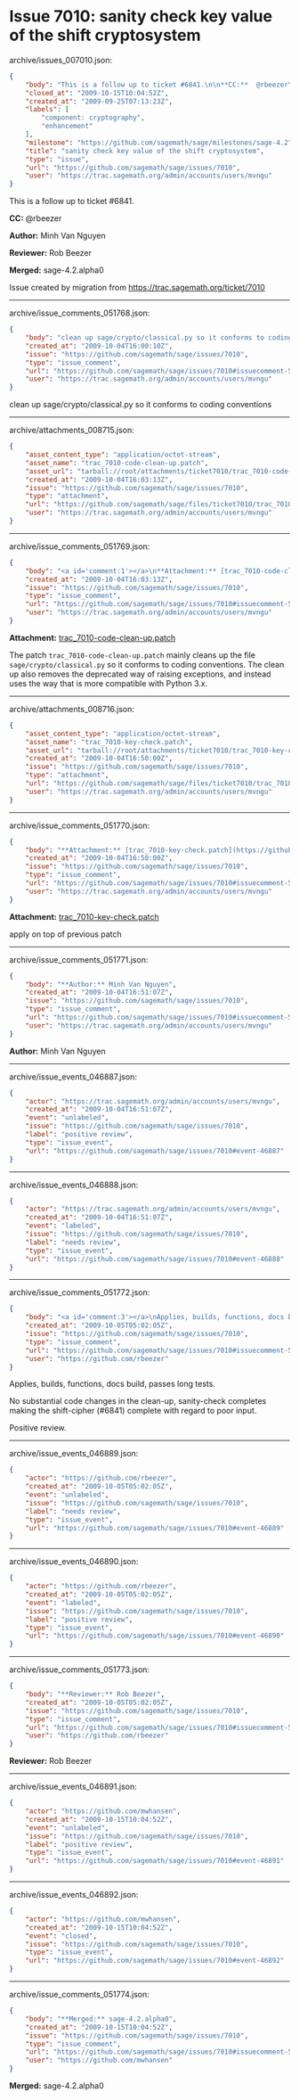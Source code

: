 # Issue 7010: sanity check key value of the shift cryptosystem

archive/issues_007010.json:
```json
{
    "body": "This is a follow up to ticket #6841.\n\n**CC:**  @rbeezer\n\n**Author:** Minh Van Nguyen\n\n**Reviewer:** Rob Beezer\n\n**Merged:** sage-4.2.alpha0\n\nIssue created by migration from https://trac.sagemath.org/ticket/7010\n\n",
    "closed_at": "2009-10-15T10:04:52Z",
    "created_at": "2009-09-25T07:13:23Z",
    "labels": [
        "component: cryptography",
        "enhancement"
    ],
    "milestone": "https://github.com/sagemath/sage/milestones/sage-4.2",
    "title": "sanity check key value of the shift cryptosystem",
    "type": "issue",
    "url": "https://github.com/sagemath/sage/issues/7010",
    "user": "https://trac.sagemath.org/admin/accounts/users/mvngu"
}
```
This is a follow up to ticket #6841.

**CC:**  @rbeezer

**Author:** Minh Van Nguyen

**Reviewer:** Rob Beezer

**Merged:** sage-4.2.alpha0

Issue created by migration from https://trac.sagemath.org/ticket/7010





---

archive/issue_comments_051768.json:
```json
{
    "body": "clean up sage/crypto/classical.py so it conforms to coding conventions",
    "created_at": "2009-10-04T16:00:10Z",
    "issue": "https://github.com/sagemath/sage/issues/7010",
    "type": "issue_comment",
    "url": "https://github.com/sagemath/sage/issues/7010#issuecomment-51768",
    "user": "https://trac.sagemath.org/admin/accounts/users/mvngu"
}
```

clean up sage/crypto/classical.py so it conforms to coding conventions



---

archive/attachments_008715.json:
```json
{
    "asset_content_type": "application/octet-stream",
    "asset_name": "trac_7010-code-clean-up.patch",
    "asset_url": "tarball://root/attachments/ticket7010/trac_7010-code-clean-up.patch",
    "created_at": "2009-10-04T16:03:13Z",
    "issue": "https://github.com/sagemath/sage/issues/7010",
    "type": "attachment",
    "url": "https://github.com/sagemath/sage/files/ticket7010/trac_7010-code-clean-up.patch",
    "user": "https://trac.sagemath.org/admin/accounts/users/mvngu"
}
```



---

archive/issue_comments_051769.json:
```json
{
    "body": "<a id='comment:1'></a>\n**Attachment:** [trac_7010-code-clean-up.patch](https://github.com/sagemath/sage/files/ticket7010/trac_7010-code-clean-up.patch)\n\nThe patch `trac_7010-code-clean-up.patch` mainly cleans up the file `sage/crypto/classical.py` so it conforms to coding conventions. The clean up also removes the deprecated way of raising exceptions, and instead uses the way that is more compatible with Python 3.x.",
    "created_at": "2009-10-04T16:03:13Z",
    "issue": "https://github.com/sagemath/sage/issues/7010",
    "type": "issue_comment",
    "url": "https://github.com/sagemath/sage/issues/7010#issuecomment-51769",
    "user": "https://trac.sagemath.org/admin/accounts/users/mvngu"
}
```

<a id='comment:1'></a>
**Attachment:** [trac_7010-code-clean-up.patch](https://github.com/sagemath/sage/files/ticket7010/trac_7010-code-clean-up.patch)

The patch `trac_7010-code-clean-up.patch` mainly cleans up the file `sage/crypto/classical.py` so it conforms to coding conventions. The clean up also removes the deprecated way of raising exceptions, and instead uses the way that is more compatible with Python 3.x.



---

archive/attachments_008716.json:
```json
{
    "asset_content_type": "application/octet-stream",
    "asset_name": "trac_7010-key-check.patch",
    "asset_url": "tarball://root/attachments/ticket7010/trac_7010-key-check.patch",
    "created_at": "2009-10-04T16:50:00Z",
    "issue": "https://github.com/sagemath/sage/issues/7010",
    "type": "attachment",
    "url": "https://github.com/sagemath/sage/files/ticket7010/trac_7010-key-check.patch",
    "user": "https://trac.sagemath.org/admin/accounts/users/mvngu"
}
```



---

archive/issue_comments_051770.json:
```json
{
    "body": "**Attachment:** [trac_7010-key-check.patch](https://github.com/sagemath/sage/files/ticket7010/trac_7010-key-check.patch)\n\napply on top of previous patch",
    "created_at": "2009-10-04T16:50:00Z",
    "issue": "https://github.com/sagemath/sage/issues/7010",
    "type": "issue_comment",
    "url": "https://github.com/sagemath/sage/issues/7010#issuecomment-51770",
    "user": "https://trac.sagemath.org/admin/accounts/users/mvngu"
}
```

**Attachment:** [trac_7010-key-check.patch](https://github.com/sagemath/sage/files/ticket7010/trac_7010-key-check.patch)

apply on top of previous patch



---

archive/issue_comments_051771.json:
```json
{
    "body": "**Author:** Minh Van Nguyen",
    "created_at": "2009-10-04T16:51:07Z",
    "issue": "https://github.com/sagemath/sage/issues/7010",
    "type": "issue_comment",
    "url": "https://github.com/sagemath/sage/issues/7010#issuecomment-51771",
    "user": "https://trac.sagemath.org/admin/accounts/users/mvngu"
}
```

**Author:** Minh Van Nguyen



---

archive/issue_events_046887.json:
```json
{
    "actor": "https://trac.sagemath.org/admin/accounts/users/mvngu",
    "created_at": "2009-10-04T16:51:07Z",
    "event": "unlabeled",
    "issue": "https://github.com/sagemath/sage/issues/7010",
    "label": "positive review",
    "type": "issue_event",
    "url": "https://github.com/sagemath/sage/issues/7010#event-46887"
}
```



---

archive/issue_events_046888.json:
```json
{
    "actor": "https://trac.sagemath.org/admin/accounts/users/mvngu",
    "created_at": "2009-10-04T16:51:07Z",
    "event": "labeled",
    "issue": "https://github.com/sagemath/sage/issues/7010",
    "label": "needs review",
    "type": "issue_event",
    "url": "https://github.com/sagemath/sage/issues/7010#event-46888"
}
```



---

archive/issue_comments_051772.json:
```json
{
    "body": "<a id='comment:3'></a>\nApplies, builds, functions, docs build, passes long tests.\n\nNo substantial code changes in the clean-up, sanity-check completes making the shift-cipher (#6841) complete with regard to poor input.\n\nPositive review.",
    "created_at": "2009-10-05T05:02:05Z",
    "issue": "https://github.com/sagemath/sage/issues/7010",
    "type": "issue_comment",
    "url": "https://github.com/sagemath/sage/issues/7010#issuecomment-51772",
    "user": "https://github.com/rbeezer"
}
```

<a id='comment:3'></a>
Applies, builds, functions, docs build, passes long tests.

No substantial code changes in the clean-up, sanity-check completes making the shift-cipher (#6841) complete with regard to poor input.

Positive review.



---

archive/issue_events_046889.json:
```json
{
    "actor": "https://github.com/rbeezer",
    "created_at": "2009-10-05T05:02:05Z",
    "event": "unlabeled",
    "issue": "https://github.com/sagemath/sage/issues/7010",
    "label": "needs review",
    "type": "issue_event",
    "url": "https://github.com/sagemath/sage/issues/7010#event-46889"
}
```



---

archive/issue_events_046890.json:
```json
{
    "actor": "https://github.com/rbeezer",
    "created_at": "2009-10-05T05:02:05Z",
    "event": "labeled",
    "issue": "https://github.com/sagemath/sage/issues/7010",
    "label": "positive review",
    "type": "issue_event",
    "url": "https://github.com/sagemath/sage/issues/7010#event-46890"
}
```



---

archive/issue_comments_051773.json:
```json
{
    "body": "**Reviewer:** Rob Beezer",
    "created_at": "2009-10-05T05:02:05Z",
    "issue": "https://github.com/sagemath/sage/issues/7010",
    "type": "issue_comment",
    "url": "https://github.com/sagemath/sage/issues/7010#issuecomment-51773",
    "user": "https://github.com/rbeezer"
}
```

**Reviewer:** Rob Beezer



---

archive/issue_events_046891.json:
```json
{
    "actor": "https://github.com/mwhansen",
    "created_at": "2009-10-15T10:04:52Z",
    "event": "unlabeled",
    "issue": "https://github.com/sagemath/sage/issues/7010",
    "label": "positive review",
    "type": "issue_event",
    "url": "https://github.com/sagemath/sage/issues/7010#event-46891"
}
```



---

archive/issue_events_046892.json:
```json
{
    "actor": "https://github.com/mwhansen",
    "created_at": "2009-10-15T10:04:52Z",
    "event": "closed",
    "issue": "https://github.com/sagemath/sage/issues/7010",
    "type": "issue_event",
    "url": "https://github.com/sagemath/sage/issues/7010#event-46892"
}
```



---

archive/issue_comments_051774.json:
```json
{
    "body": "**Merged:** sage-4.2.alpha0",
    "created_at": "2009-10-15T10:04:52Z",
    "issue": "https://github.com/sagemath/sage/issues/7010",
    "type": "issue_comment",
    "url": "https://github.com/sagemath/sage/issues/7010#issuecomment-51774",
    "user": "https://github.com/mwhansen"
}
```

**Merged:** sage-4.2.alpha0
